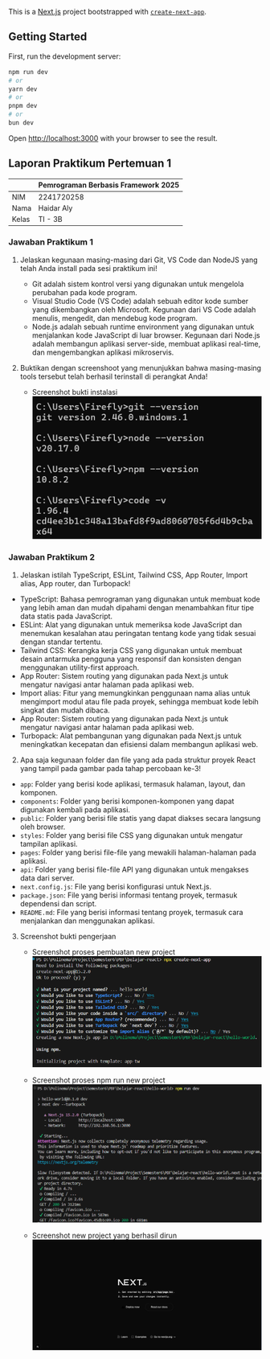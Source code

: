 This is a [Next.js](https://nextjs.org) project bootstrapped with [`create-next-app`](https://nextjs.org/docs/app/api-reference/cli/create-next-app).

## Getting Started

First, run the development server:

```bash
npm run dev
# or
yarn dev
# or
pnpm dev
# or
bun dev
```

Open [http://localhost:3000](http://localhost:3000) with your browser to see the result.

## Laporan Praktikum Pertemuan 1

|  | Pemrograman Berbasis Framework 2025 |
|--|--|
| NIM |  2241720258|
| Nama |  Haidar Aly |
| Kelas | TI - 3B |

### Jawaban Praktikum 1

1. Jelaskan kegunaan masing-masing dari Git, VS Code dan NodeJS yang telah Anda install pada sesi praktikum ini!
    - Git adalah sistem kontrol versi yang digunakan untuk mengelola perubahan pada kode program. 
    - Visual Studio Code (VS Code) adalah sebuah editor kode sumber yang dikembangkan oleh Microsoft. Kegunaan dari VS Code adalah menulis, mengedit, dan mendebug kode program.
    - Node.js adalah sebuah runtime environment yang digunakan untuk menjalankan kode JavaScript di luar browser. Kegunaan dari Node.js adalah membangun aplikasi server-side, membuat aplikasi real-time, dan mengembangkan aplikasi mikroservis.

2. Buktikan dengan screenshoot yang menunjukkan bahwa masing-masing tools tersebut telah berhasil terinstall di perangkat Anda!
    - Screenshot bukti instalasi
    ![Gambar](src/screenshot/1.png)
    
### Jawaban Praktikum 2

1. Jelaskan istilah TypeScript, ESLint, Tailwind CSS, App 
Router, Import alias, App router, dan Turbopack! 
- TypeScript: Bahasa pemrograman yang digunakan untuk membuat kode yang lebih aman dan mudah dipahami dengan menambahkan fitur tipe data statis pada JavaScript.
- ESLint: Alat yang digunakan untuk memeriksa kode JavaScript dan menemukan kesalahan atau peringatan tentang kode yang tidak sesuai dengan standar tertentu.
- Tailwind CSS: Kerangka kerja CSS yang digunakan untuk membuat desain antarmuka pengguna yang responsif dan konsisten dengan menggunakan utility-first approach.
- App Router: Sistem routing yang digunakan pada Next.js untuk mengatur navigasi antar halaman pada aplikasi web.
- Import alias: Fitur yang memungkinkan penggunaan nama alias untuk mengimport modul atau file pada proyek, sehingga membuat kode lebih singkat dan mudah dibaca.
- App Router: Sistem routing yang digunakan pada Next.js untuk mengatur navigasi antar halaman pada aplikasi web.
- Turbopack: Alat pembangunan yang digunakan pada Next.js untuk meningkatkan kecepatan dan efisiensi dalam membangun aplikasi web.

2. Apa saja kegunaan folder dan file yang ada pada struktur proyek React yang tampil pada gambar pada tahap percobaan ke-3!
- `app`: Folder yang berisi kode aplikasi, termasuk halaman, layout, dan komponen.
- `components`: Folder yang berisi komponen-komponen yang dapat digunakan kembali pada aplikasi.
- `public`: Folder yang berisi file statis yang dapat diakses secara langsung oleh browser.
- `styles`: Folder yang berisi file CSS yang digunakan untuk mengatur tampilan aplikasi.
- `pages`: Folder yang berisi file-file yang mewakili halaman-halaman pada aplikasi.
- `api`: Folder yang berisi file-file API yang digunakan untuk mengakses data dari server.
- `next.config.js`: File yang berisi konfigurasi untuk Next.js.
- `package.json`: File yang berisi informasi tentang proyek, termasuk dependensi dan script.
- `README.md`: File yang berisi informasi tentang proyek, termasuk cara menjalankan dan menggunakan aplikasi.

3. Screenshot bukti pengerjaan
    - Screenshot proses pembuatan new project
    ![Gambar](src/screenshot/2.png)

    - Screenshot proses npm run new project
    ![Gambar](src/screenshot/3.png)

    - Screenshot new project yang berhasil dirun
    ![Gambar](src/screenshot/4.png)

<!-- ### Jawaban Praktikum 3
1. Screenshot bukti pengerjaan
    - Screenshot proses membuat komponen mybutton
    ![Gambar](src/screenshot/5.png) -->

<!-- ### Jawaban Praktikum 4
1. Jelaskan apa kegunaan sintaks user.imageUrl
- `user.imageUrl` digunakan untuk mengakses URL gambar profil pengguna.

2. Screenshot bukti pengerjaan
    - Screenshot proses membuat komponen profile
    ![Gambar](src/screenshot/5.png) -->
